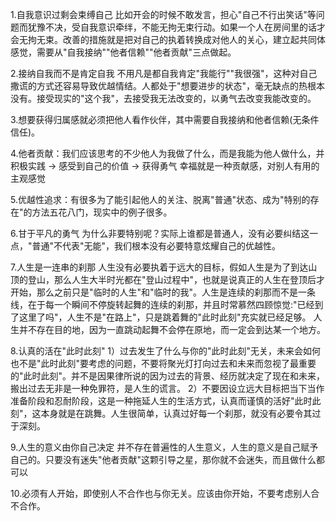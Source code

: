 1.自我意识过剩会束缚自己
比如开会的时候不敢发言，担心"自己不行出笑话"等问题而犹豫不决，受自我意识牵绊，不能无拘无束行动。如果一个人在房间里的话才会无拘无束。改善的措施就是把对自己的执着转换成对他人的关心，建立起共同体感觉，需要从"自我接纳""他者信赖""他者贡献"三点做起。

2.接纳自我而不是肯定自我
不用凡是都自我肯定"我能行""我很强"，这种对自己撒谎的方式还容易导致优越情结。人都处于"想要进步的状态"，毫无缺点的热根本没有。接受现实的"这个我"，去接受我无法改变的，以勇气去改变我能改变的。

3.想要获得归属感就必须把他人看作伙伴，其中需要自我接纳和他者信赖(无条件信任)。

4.他者贡献：我们应该思考的不少他人为我做了什么，而是我能为他人做什么，并积极实践 -> 感受到自己的价值 -> 获得勇气
幸福就是一种贡献感，对别人有用的主观感觉

5.优越性追求：有很多为了能引起他人的关注、脱离"普通"状态、成为"特别的存在"的方法五花八门，现实中的例子很多。

6.甘于平凡的勇气
为什么非要特别呢？实际上谁都是普通人，没有必要纠结这一点，"普通"不代表"无能"，我们根本没有必要特意炫耀自己的优越性。

7.人生是一连串的刹那
人生没有必要执着于远大的目标，假如人生是为了到达山顶的登山，那么人生大半时光都在"登山过程中"，也就是说真正的人生在登顶后才开始，那么之前只是"临时的人生"和"临时的我"。人生是连续的刹那而不是一条线，在于每一个瞬间不停旋转起舞的连续的刹那，并且时常慕然四顾惊觉:"已经到了这里了吗"，人生不是"在路上"，只是跳着舞的"此时此刻"充实就已经足够。
人生并不存在目的地，因为一直跳动起舞不会停在原地，而一定会到达某一个地方。

8.认真的活在"此时此刻"
1）过去发生了什么与你的"此时此刻"无关，未来会如何也不是"此时此刻"要考虑的问题，不要将聚光灯打向过去和未来而忽视了最重要的"此时此刻"。并不是因果律所说的因为过去的背景、经历就决定了现在和未来，搬出过去无非是一种免罪符，是人生的谎言。
2）不要因设立远大目标把当下当作准备阶段和忍耐阶段，这是一种拖延人生的生活方式，认真而谨慎的活好"此时此刻"，这本身就是在跳舞。人生很简单，认真过好每一个刹那，就没有必要令其过于深刻。

9.人生的意义由你自己决定
并不存在普遍性的人生意义，人生的意义是自己赋予自己的。只要没有迷失"他者贡献"这颗引导之星，那你就不会迷失，而且做什么都可以

10.必须有人开始，即使别人不合作也与你无关。应该由你开始，不要考虑别人合不合作。
